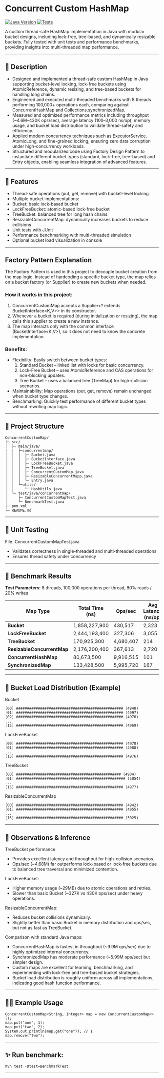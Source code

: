 # Concurrent Custom HashMap 

[![Java Version](https://img.shields.io/badge/Java-18-blue)](https://www.oracle.com/java/)
[![Tests](https://img.shields.io/badge/Tests-JUnit5-green)](https://junit.org/junit5/)

A custom thread-safe HashMap implementation in Java with modular bucket designs, including lock-free, tree-based, and dynamically resizable buckets. Fully tested with unit tests and performance benchmarks, providing insights into multi-threaded map performance.

---
## 🧠 Description

- Designed and implemented a thread-safe custom HashMap in Java supporting bucket-level locking, lock-free buckets using AtomicReference, dynamic resizing, and tree-based buckets for handling long chains.
- Engineered and executed multi-threaded benchmarks with 8 threads performing 100,000+ operations each, comparing against ConcurrentHashMap and Collections.synchronizedMap.
- Measured and optimized performance metrics including throughput (~4.6M–430K ops/sec), average latency (100–3,000 ns/op), memory usage, and bucket load distribution to validate thread-safety and efficiency.
- Applied modern concurrency techniques such as ExecutorService, AtomicLong, and fine-grained locking, ensuring zero data corruption under high-concurrency workloads.
- Structured and modularized code using Factory Design Pattern to instantiate different bucket types (standard, lock-free, tree-based) and Entry objects, enabling seamless integration of advanced features.

---

## 🔹 Features

- Thread-safe operations (put, get, remove) with bucket-level locking.
- Multiple bucket implementations:
- Bucket: basic lock-based bucket
- LockFreeBucket: atomic-based lock-free bucket
- TreeBucket: balanced tree for long hash chains
- ResizableConcurrentMap: dynamically increases buckets to reduce collisions
- Unit tests with JUnit
- Performance benchmarking with multi-threaded simulation
- Optional bucket load visualization in console

---

## Factory Pattern Explanation

The Factory Pattern is used in this project to decouple bucket creation from the map logic.
Instead of hardcoding a specific bucket type, the map relies on a bucket factory (or Supplier) to create new buckets when needed.

### How it works in this project:

1. ConcurrentCustomMap accepts a Supplier<? extends BucketInterface<K,V>> in its constructor.
2. Whenever a bucket is required (during initialization or resizing), the map calls this supplier to create a new instance.
3. The map interacts only with the common interface (BucketInterface<K,V>), so it does not need to know the concrete implementation.

### Benefits:

- Flexibility: Easily switch between bucket types:
  1. Standard Bucket – linked list with locks for basic concurrency.
  2. Lock-Free Bucket – uses AtomicReference and CAS operations for non-blocking updates.
  3. Tree Bucket – uses a balanced tree (TreeMap) for high-collision scenarios.
- Maintainability: Map operations (put, get, remove) remain unchanged when bucket type changes.
- Benchmarking: Quickly test performance of different bucket types without rewriting map logic.


---
## 📂 Project Structure

```pgsql
ConcurrentCustomMap/
├─ src/
│  ├─ main/java/
|  |  ├─concurrentmap/
│  │  │  ├─ Bucket.java
│  │  │  ├─ BucketInterface.java
│  │  │  ├─ LockFreeBucket.java
│  │  │  ├─ TreeBucket.java
│  │  │  ├─ ConcurrentCustomMap.java
│  │  │  ├─ ResizableConcurrentMapp.java
│  │  │  └─ Entry.java
│  │  └─utils/
│  │     └─ HashUtils.java
│  └─ test/java/concurrentmap/
│     ├─ ConcurrentCustomMapTest.java
│     └─ BenchmarkTest.java 
├─ pom.xml
└─ README.md
```
---

## 🧪 Unit Testing

File: ConcurrentCustomMapTest.java
- Validates correctness in single-threaded and multi-threaded operations
- Ensures thread safety under concurrency

---

## 🚀 Benchmark Results

**Test Parameters:** 8 threads, 100,000 operations per thread, 80% reads / 20% writes

| Map Type                  | Total Time (ns)  | Ops/sec      | Avg Latency (ns/op) | Total Ops | Memory Change (bytes) |
|----------------------------|-----------------|-------------|--------------------|-----------|----------------------|
| **Bucket**                 | 1,858,227,900   | 430,517     | 2,323              | 800,000   | 7,608,920            |
| **LockFreeBucket**         | 2,444,193,400   | 327,306     | 3,055              | 800,000   | 29,009,128           |
| **TreeBucket**             | 170,925,300     | 4,680,407   | 214                | 800,000   | 10,975,920           |
| **ResizableConcurrentMap** | 2,176,200,400   | 367,613     | 2,720              | 800,000   | 8,816,984            |
| **ConcurrentHashMap**      | 80,673,500      | 9,916,515   | 101                | 800,000   | 13,412,696           |
| **SynchronizedMap**        | 133,428,500     | 5,995,720   | 167                | 800,000   | 10,102,928           |

---

## 🔹 Bucket Load Distribution (Example)

Bucket
```
[00] ################################################# (4948)
[01] ################################################# (4997)
[02] ################################################# (4976)
...
[15] ################################################# (4969)
```

LockFreeBucket
```
[00] ################################################# (4978)
[01] ################################################# (4988)
...
[15] ################################################# (4976)
```

TreeBucket
```
[00] ################################################ (4904)
[01] ################################################## (5054)
...
[15] ################################################# (4977)
```

ResizableConcurrentMap
```
[00] ################################################# (4942)
[01] ################################################# (4955)
...
[15] ################################################# (5025)
```

---

## 🔹 Observations & Inference

TreeBucket performance:
- Provides excellent latency and throughput for high-collision scenarios.
- Ops/sec (~4.68M) far outperforms lock-based or lock-free buckets due to balanced tree traversal and minimized contention.

LockFreeBucket:
- Higher memory usage (~29MB) due to atomic operations and retries.
- Slower than basic Bucket (~327K vs 430K ops/sec) under heavy operations.

ResizableConcurrentMap:
- Reduces bucket collisions dynamically.
- Slightly better than basic Bucket in memory distribution and ops/sec, but not as fast as TreeBucket.

Comparison with standard Java maps:
- ConcurrentHashMap is fastest in throughput (~9.9M ops/sec) due to highly optimized internal concurrency.
- SynchronizedMap has moderate performance (~5.99M ops/sec) but simpler design.
- Custom maps are excellent for learning, benchmarking, and experimenting with lock-free and tree-based bucket strategies.
- Bucket load distribution is roughly uniform across all implementations, indicating good hash function performance.

---

## 🏃‍♂️ Example Usage
```
ConcurrentCustomMap<String, Integer> map = new ConcurrentCustomMap<>();
map.put("one", 1);
map.put("two", 2);
System.out.println(map.get("one")); // 1
map.remove("two");
```
---

## ✨ Run benchmark:
```
mvn test -Dtest=BenchmarkTest
```
---


